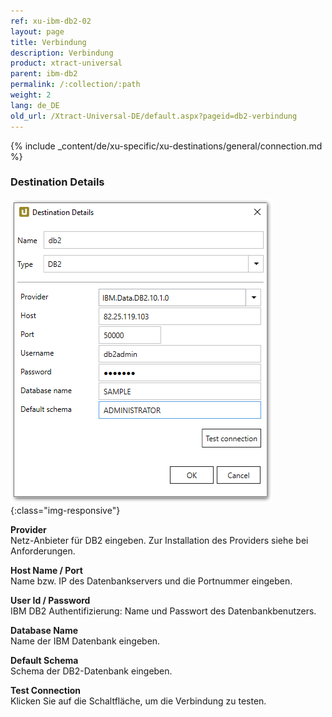 ```yaml
---
ref: xu-ibm-db2-02
layout: page
title: Verbindung
description: Verbindung
product: xtract-universal
parent: ibm-db2
permalink: /:collection/:path
weight: 2
lang: de_DE
old_url: /Xtract-Universal-DE/default.aspx?pageid=db2-verbindung
---
```


{% include _content/de/xu-specific/xu-destinations/general/connection.md %}	

### Destination Details

![DB2-Connection](/img/content/DB2-Connection.png){:class="img-responsive"}

**Provider**<br>
Netz-Anbieter für DB2 eingeben. Zur Installation des Providers siehe bei Anforderungen.

**Host Name / Port** <br>
Name bzw. IP des Datenbankservers und die Portnummer eingeben.

**User Id / Password** <br>
IBM DB2 Authentifizierung: Name und Passwort des Datenbankbenutzers.

**Database Name** <br>
Name der IBM Datenbank eingeben.

**Default Schema** <br>
Schema der DB2-Datenbank eingeben.

**Test Connection** <br>
Klicken Sie auf die Schaltfläche, um die Verbindung zu testen. 